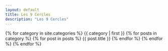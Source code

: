 ```yaml
---
layout: default
title: Les 9 Cercles
description: "Les 9 Cercles"
---
```


{% for category in site.categories %}
{{ category | first }}
{% for posts in category %}
  {% for post in posts %}
    {{ post.title }}
  {% endfor %}
{% endfor %}
{% endfor %}

